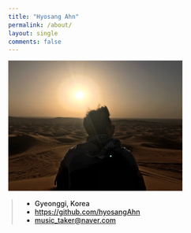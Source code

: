 ```yaml
---
title: "Hyosang Ahn"
permalink: /about/
layout: single
comments: false
---
```


<div>
    <img src="/assets/images/profile.jpg" alt="about_me" width="70%" min-width="700px" itemprop="image">
</div>


<div style="border-left: 2px solid rgba(199, 198, 198, 0.7); margin: 0.5em 0 0 0.5em; padding-left: 1.5em; font-weight: 500;">
    <ul class="author__urls social-icons">
        <li itemprop="homeLocation" itemscope itemtype="https://schema.org/Place">
          <i class="fas fa-fw fa-map-marker-alt" aria-hidden="true"></i> <span itemprop="name">  Gyeonggi, Korea</span>
        </li>
        <li>
          <a href="https://github.com/hyosangAhn" itemprop="sameAs" rel="nofollow noopener noreferrer">
            <i class="fab fa-fw fa-github" aria-hidden="true"></i><span class="label">  https://github.com/hyosangAhn</span>
          </a>
        </li>
        <li>
          <a href="mailto:music_taker@naver.com">
            <meta itemprop="email" content="music_taker@naver.com" />
            <i class="fas fa-fw fa-envelope-square" aria-hidden="true"></i><span class="label">  music_taker@naver.com</span>
          </a>
        </li>
        <!-- <li>
          <a href="https://www.instagram.com/choiiis.dev/" itemprop="sameAs" rel="nofollow noopener noreferrer">
            <i class="fab fa-fw fa-instagram" aria-hidden="true"></i><span class="label">  link</span>
          </a>
        </li> -->
    </ul>
  </div>